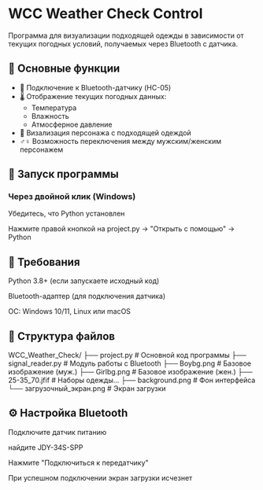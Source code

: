 # WCC Weather Check Control

Программа для визуализации подходящей одежды в зависимости от текущих погодных условий, получаемых через Bluetooth с датчика.

## 📌 Основные функции

- 📡 Подключение к Bluetooth-датчику (HC-05)
- 🌡️ Отображение текущих погодных данных:
  - Температура
  - Влажность
  - Атмосферное давление
- 👕 Визализация персонажа с подходящей одеждой
- ♂️♀️ Возможность переключения между мужским/женским персонажем

## 🚀 Запуск программы
### Через двойной клик (Windows)
Убедитесь, что Python установлен

Нажмите правой кнопкой на project.py → "Открыть с помощью" → Python

## 🔧 Требования
Python 3.8+ (если запускаете исходный код)

Bluetooth-адаптер (для подключения датчика)

ОС: Windows 10/11, Linux или macOS

## 📁 Структура файлов
WCC_Weather_Check/
├── project.py            # Основной код программы
├── signal_reader.py      # Модуль работы с Bluetooth
├── Boybg.png             # Базовое изображение (муж.)
├── Girlbg.png            # Базовое изображение (жен.)
├── 25-35_70.jfif         # Наборы одежды...
├── background.png        # Фон интерфейса
└── загрузочный_экран.png # Экран загрузки


## ⚙️ Настройка Bluetooth
Подключите датчик питанию

найдите JDY-34S-SPP

Нажмите "Подключиться к передатчику"

При успешном подключении экран загрузки исчезнет
